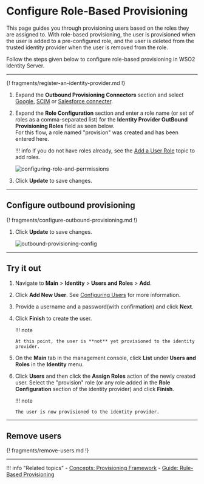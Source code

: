 # Configure Role-Based Provisioning

This page guides you through provisioning users <!--[provisioning users](TODO:link-to-concept)--> based on the roles they are assigned to. With role-based provisioning, the user is provisioned when the user is added to a pre-configured role, and the user is deleted from the trusted identity provider when the user is removed from the role.

Follow the steps given below to configure role-based provisioning in WSO2 Identity Server. 

----

{! fragments/register-an-identity-provider.md !}

1.	Expand the **Outbound Provisioning Connectors** section and select
    [Google](../../../guides/identity-lifecycles/outbound-provisioning-with-google),
    [SCIM](../../../guides/identity-lifecycles/outbound-provisioning-with-scim)
    or [Salesforce connecter](../../../guides/identity-lifecycles/outbound-provisioning-with-salesforce).
2.	Expand the **Role Configuration** section and enter a role name (or
    set of roles as a comma-separated list) for the **Identity Provider
    OutBound Provisioning Roles** field as seen below.  
    For this flow, a role named "provision" was created and has been
    entered here.

    !!! info
        If you do not have roles already, see the [Add a User Role](../../../guides/identity-lifecycles/add-user-roles)
        topic to add roles.

    ![configuring-role-and-perrmissions](../../../assets/img/guides/configuring-role-and-perrmissions.png)

3.  Click **Update** to save changes.

---

## Configure outbound provisioning

{! fragments/configure-outbound-provisioning.md !}

1.  Click **Update** to save changes.

	![outbound-provisioning-config](../../../assets/img/fragments/outbound-provisioning-config.png)

---

## Try it out

1.  Navigate to **Main** > **Identity** > **Users and Roles** > **Add**.
2.  Click **Add New User**. See [Configuring
    Users](../../../guides/identity-lifecycles/add-user-roles/) for
    more information.
3.  Provide a username and a password(with confirmation) and click
    **Next**.
4.  Click **Finish** to create the user.

    !!! note
    
        At this point, the user is **not** yet provisioned to the identity
        provider.
    

5.  On the **Main** tab in the management console, click **List** under
    **Users and Roles** in the **Identity** menu.
6.  Click **Users** and then click the **Assign Roles** action of the
    newly created user. Select the "provision" role (or any role added
    in the **Role Configuration** section of the identity provider) and
    click **Finish**.

    !!! note
    
        The user is now provisioned to the identity provider.

---

## Remove users

{! fragments/remove-users.md !}

----

!!! info "Related topics"
	- [Concepts: Provisioning Framework](../../../references/concepts/provisioning-framework/#outbound-provisioning)
	- [Guide: Rule-Based Provisioning](../rule-based-provisioning)
   <!--- [Concept: Role-Based Provisioning](TODO:link-to-concept)-->
   

